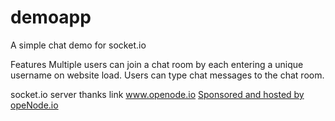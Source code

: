 # demoapp

A simple chat demo for socket.io

Features
Multiple users can join a chat room by each entering a unique username on website load.
Users can type chat messages to the chat room.

socket.io server
thanks link www.openode.io
<a href="https://www.openode.io/">Sponsored and hosted by opeNode.io</a>
